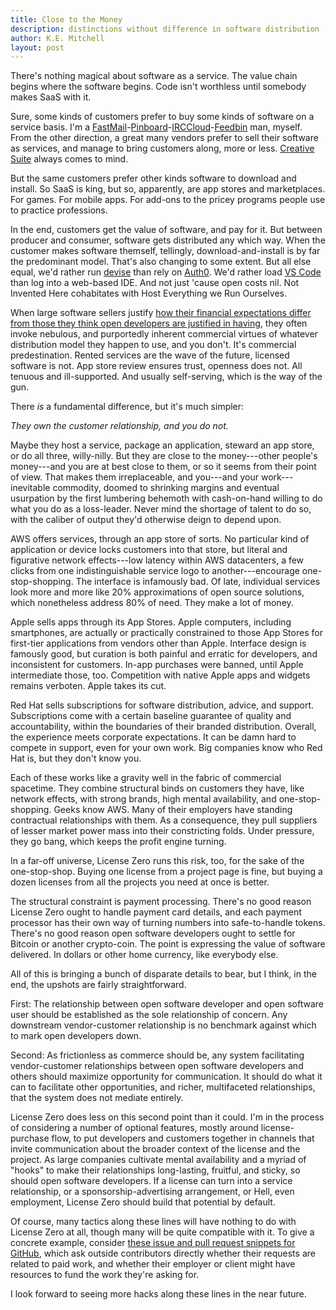 ```yaml
---
title: Close to the Money
description: distinctions without difference in software distribution
author: K.E. Mitchell
layout: post
---
```


There's nothing magical about software as a service.  The value chain begins where the software begins.  Code isn't worthless until somebody makes SaaS with it.

Sure, some kinds of customers prefer to buy some kinds of software on a service basis.  I'm a [FastMail](https://fastmail.com/)-[Pinboard](https://pinboard.in/)-[IRCCloud](https://www.irccloud.com/)-[Feedbin](https://feedbin.me/) man, myself.  From the other direction, a great many vendors prefer to sell their software as services, and manage to bring customers along, more or less.  [Creative Suite](https://www.adobe.com/creativecloud/plans.html) always comes to mind.

But the same customers prefer other kinds software to download and install.  So SaaS is king, but so, apparently, are app stores and marketplaces.  For games.  For mobile apps.  For add-ons to the pricey programs people use to practice professions.

In the end, customers get the value of software, and pay for it.  But between producer and consumer, software gets distributed any which way.  When the customer makes software themself, tellingly, download-and-install is by far the predominant model.  That's also changing to some extent.  But all else equal, we'd rather run [devise](https://github.com/plataformatec/devise) than rely on [Auth0](https://auth0.com/).  We'd rather load [VS Code](https://code.visualstudio.com/) than log into a web-based IDE.  And not just 'cause open costs nil.  Not Invented Here cohabitates with Host Everything we Run Ourselves.

When large software sellers justify [how their financial expectations differ from those they think open developers are justified in having](https://blog.licensezero.com/2018/06/14/profit-sustainability.html), they often invoke nebulous, and purportedly inherent commercial virtues of whatever distribution model they happen to use, and you don't.  It's commercial predestination.  Rented services are the wave of the future, licensed software is not.  App store review ensures trust, openness does not.  All tenuous and ill-supported.  And usually self-serving, which is the way of the gun.

There _is_ a fundamental difference, but it's much simpler:

_They own the customer relationship, and you do not._

Maybe they host a service, package an application, steward an app store, or do all three, willy-nilly.  But they are close to the money---other people's money---and you are at best close to them, or so it seems from their point of view.  That makes them irreplaceable, and you---and your work---inevitable commodity, doomed to shrinking margins and eventual usurpation by the first lumbering behemoth with cash-on-hand willing to do what you do as a loss-leader.  Never mind the shortage of talent to do so, with the caliber of output they'd otherwise deign to depend upon.

AWS offers services, through an app store of sorts.  No particular kind of application or device locks customers into that store, but literal and figurative network effects---low latency within AWS datacenters, a few clicks from one indistinguishable service logo to another---encourage one-stop-shopping.  The interface is infamously bad.  Of late, individual services look more and more like 20% approximations of open source solutions, which nonetheless address 80% of need.  They make a lot of money.

Apple sells apps through its App Stores.  Apple computers, including smartphones, are actually or practically constrained to those App Stores for first-tier applications from vendors other than Apple.  Interface design is famously good, but curation is both painful and erratic for developers, and inconsistent for customers.  In-app purchases were banned, until Apple intermediate those, too.  Competition with native Apple apps and widgets remains verboten.  Apple takes its cut.

Red Hat sells subscriptions for software distribution, advice, and support.  Subscriptions come with a certain baseline guarantee of quality and accountability, within the boundaries of their branded distribution.  Overall, the experience meets corporate expectations.  It can be damn hard to compete in support, even for your own work.  Big companies know who Red Hat is, but they don't know you.

Each of these works like a gravity well in the fabric of commercial spacetime.  They combine structural binds on customers they have, like network effects, with strong brands, high mental availability, and one-stop-shopping.  Geeks know AWS.  Many of their employers have standing contractual relationships with them.  As a consequence, they pull suppliers of lesser market power mass into their constricting folds.  Under pressure, they go bang, which keeps the profit engine turning.

In a far-off universe, License Zero runs this risk, too, for the sake of the one-stop-shop.  Buying one license from a project page is fine, but buying a dozen licenses from all the projects you need at once is better.

The structural constraint is payment processing.  There's no good reason License Zero ought to handle payment card details, and each payment processor has their own way of turning numbers into safe-to-handle tokens.  There's no good reason open software developers ought to settle for Bitcoin or another crypto-coin.  The point is expressing the value of software delivered.  In dollars or other home currency, like everybody else.

All of this is bringing a bunch of disparate details to bear, but I think, in the end, the upshots are fairly straightforward.

First:  The relationship between open software developer and open software user should be established as the sole relationship of concern.  Any downstream vendor-customer relationship is no benchmark against which to mark open developers down.

Second:  As frictionless as commerce should be, any system facilitating vendor-customer relationships between open software developers and others should maximize opportunity for communication.  It should do what it can to facilitate other opportunities, and richer, multifaceted relationships, that the system does not mediate entirely.

License Zero does less on this second point than it could.  I'm in the process of considering a number of optional features, mostly around license-purchase flow, to put developers and customers together in channels that invite communication about the broader context of the license and the project.  As large companies cultivate mental availability and a myriad of "hooks" to make their relationships long-lasting, fruitful, and sticky, so should open software developers.  If a license can turn into a service relationship, or a sponsorship-advertising arrangement, or Hell, even employment, License Zero should build that potential by default.

Of course, many tactics along these lines will have nothing to do with License Zero at all, though many will be quite compatible with it.  To give a concrete example, consider [these issue and pull request snippets for GitHub](<https://github.com/licensezero/transparent-github-templates>), which ask outside contributors directly whether their requests are related to paid work, and whether their employer or client might have resources to fund the work they're asking for.

I look forward to seeing more hacks along these lines in the near future.

